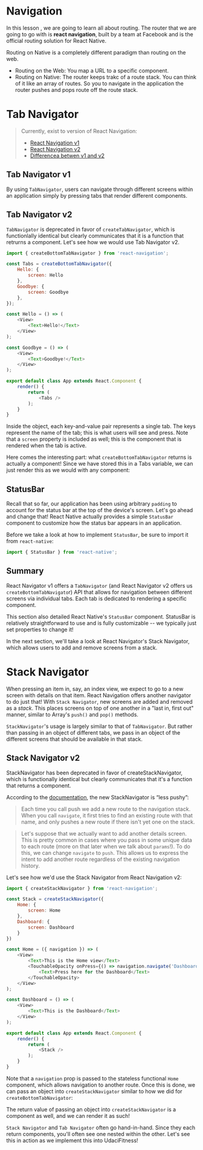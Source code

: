 Navigation
==========
In this lesson , we are going to learn all about routing. The router that we are going to go with is **react navigation**, built by a team at Facebook and is the official routing solution for React Native.

Routing on Native is a completely different paradigm than routing on the web.

- Routing on the Web: You map a URL to a specific component.
- Routing on Native: The router keeps trakc of a route stack. You can think of it like an array of routes. So you to navigate in the application the router pushes and pops route off the route stack.

Tab Navigator
=============

> Currently, exist to version of React Navigation:
> - [React Navigation v1](https://v1.reactnavigation.org/)
> - [React Navigation v2](https://reactnavigation.org/)
> - [Differencea betwen v1 and v2](https://reactnavigation.org/blog)

## Tab Navigator v1
By using `TabNavigator`, users can navigate through different screens within an application simply by pressing tabs that render different components.

## Tab Navigator v2
`TabNavigator` is deprecated in favor of `createTabNavigator`, which is functionlally identical but clearly communicates that it is a function that retrurns a component. Let's see how we would use Tab Navigator v2.

```js
import { createBottomTabNavigator } from 'react-navigation';

const Tabs = createBottomTabNavigator({
    Hello: {
        screen: Hello
    },
    Goodbye: {
        screen: Goodbye
    },
});

const Hello = () => (
    <View>
        <Text>Hello!</Text>
    </View>
);

const Goodbye = () => (
    <View>
        <Text>Goodbye!</Text>
    </View>
);

export default class App extends React.Component {
    render() {
        return (
            <Tabs />
        );
    }
}
```
Inside the object, each key-and-value pair represents a single tab. The keys represent the name of the tab; this is what users will see and press. Note that a `screen` property is included as well; this is the component that is rendered when the tab is active.

Here comes the interesting part: what `createBottomTabNavigator` returns is actually a component! Since we have stored this in a Tabs variable, we can just render this as we would with any component:

## StatusBar
Recall that so far, our application has been using arbitrary `padding` to account for the status bar at the top of the device's screen. Let's go ahead and change that! React Native actually provides a simple `StatusBar` component to customize how the status bar appears in an application.

Before we take a look at how to implement `StatusBar`, be sure to import it from `react-native`:

```js
import { StatusBar } from 'react-native';
```

## Summary
React Navigator v1 offers a `TabNavigator` (and React Navigator v2 offers us `createBottomTabNavigato`r) API that allows for navigation between different screens via individual tabs. Each tab is dedicated to rendering a specific component.

This section also detailed React Native's `StatusBar` component. StatusBar is relatively straightforward to use and is fully customizable -- we typically just set properties to change it!

In the next section, we'll take a look at React Navigator's Stack Navigator, which allows users to add and remove screens from a stack.

Stack Navigator
=============

When pressing an item in, say, an index view, we expect to go to a new screen with details on that item. React Navigation offers another navigator to do just that! With `Stack Navigator`, new screens are added and removed as a _stack_. This places screens on top of one another in a "last in, first out" manner, similar to Array's `push()` and `pop()` methods.

`StackNavigator`'s usage is largely similar to that of `TabNavigator`. But rather than passing in an object of different tabs, we pass in an object of the different screens that should be available in that stack.

## Stack Navigator v2
StackNavigator has been deprecated in favor of createStackNavigator, which is functionally identical but clearly communicates that it's a function that returns a component.

According to the [documentation](https://reactnavigation.org/blog/), the new StackNavigator is “less pushy”:

> Each time you call push we add a new route to the navigation stack. When you call `navigate`, it first tries to find an existing route with that name, and only pushes a new route if there isn't yet one on the stack.

> Let's suppose that we actually want to add another details screen. This is pretty common in cases where you pass in some unique data to each route (more on that later when we talk about `params`!). To do this, we can change `navigate` to `push`. This allows us to express the intent to add another route regardless of the existing navigation history.

Let's see how we'd use the Stack Navigator from React Navigation v2:

```js
import { createStackNavigator } from 'react-navigation';

const Stack = createStackNavigator({
    Home: {
        screen: Home
    },
    Dashboard: {
        screen: Dashboard
    }
})

const Home = ({ navigation }) => (
    <View>
        <Text>This is the Home view</Text>
        <TouchableOpacity onPress={() => navigation.navigate('Dashboard')}>
            <Text>Press here for the Dashboard</Text>
        </TouchableOpacity>
    </View>
);

const Dashboard = () => (
    <View>
        <Text>This is the Dashboard</Text>
    </View>
);

export default class App extends React.Component {
    render() {
        return (
            <Stack />
        );
    }
}
```

Note that a `navigation` prop is passed to the stateless functional `Home` component, which allows navigation to another route. Once this is done, we can pass an object into `createStackNavigator` similar to how we did for `createBottomTabNavigator`:

The return value of passing an object into `createStackNavigator` is a component as well, and we can render it as such!

`Stack Navigator` and `Tab Navigator` often go hand-in-hand. Since they each return components, you'll often see one nested within the other. Let's see this in action as we implement this into UdaciFitness!